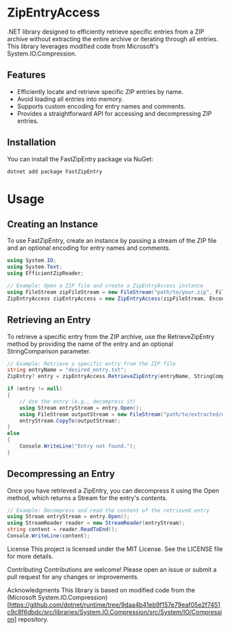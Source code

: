 # ZipEntryAccess

.NET library designed to efficiently retrieve specific entries from a ZIP archive without extracting the entire archive or iterating through all entries. This library leverages modified code from Microsoft's System.IO.Compression.

## Features

- Efficiently locate and retrieve specific ZIP entries by name.
- Avoid loading all entries into memory.
- Supports custom encoding for entry names and comments.
- Provides a straightforward API for accessing and decompressing ZIP entries.

## Installation

You can install the FastZipEntry package via NuGet:

```sh
dotnet add package FastZipEntry
```

# Usage

## Creating an Instance

To use FastZipEntry, create an instance by passing a stream of the ZIP file and an optional encoding for entry names and comments.

```csharp
using System.IO;
using System.Text;
using EfficientZipReader;

// Example: Open a ZIP file and create a ZipEntryAccess instance
using FileStream zipFileStream = new FileStream("path/to/your.zip", FileMode.Open, FileAccess.Read);
ZipEntryAccess zipEntryAccess = new ZipEntryAccess(zipFileStream, Encoding.UTF8);
```

## Retrieving an Entry

To retrieve a specific entry from the ZIP archive, use the RetrieveZipEntry method by providing the name of the entry and an optional StringComparison parameter.

```csharp
// Example: Retrieve a specific entry from the ZIP file
string entryName = "desired_entry.txt";
ZipEntry? entry = zipEntryAccess.RetrieveZipEntry(entryName, StringComparison.OrdinalIgnoreCase);

if (entry != null)
{
    // Use the entry (e.g., decompress it)
    using Stream entryStream = entry.Open();
    using FileStream outputStream = new FileStream("path/to/extracted/desired_entry.txt", FileMode.Create, FileAccess.Write);
    entryStream.CopyTo(outputStream);
}
else
{
    Console.WriteLine("Entry not found.");
}
```

## Decompressing an Entry

Once you have retrieved a ZipEntry, you can decompress it using the Open method, which returns a Stream for the entry's contents.

```csharp
// Example: Decompress and read the content of the retrieved entry
using Stream entryStream = entry.Open();
using StreamReader reader = new StreamReader(entryStream);
string content = reader.ReadToEnd();
Console.WriteLine(content);
```

License
This project is licensed under the MIT License. See the LICENSE file for more details.

Contributing
Contributions are welcome! Please open an issue or submit a pull request for any changes or improvements.

Acknowledgments
This library is based on modified code from the (Microsoft System.IO.Compression)[https://github.com/dotnet/runtime/tree/9daa4b41eb9f157e79eaf05e2f7451c9c8f6dbdc/src/libraries/System.IO.Compression/src/System/IO/Compression] repository.